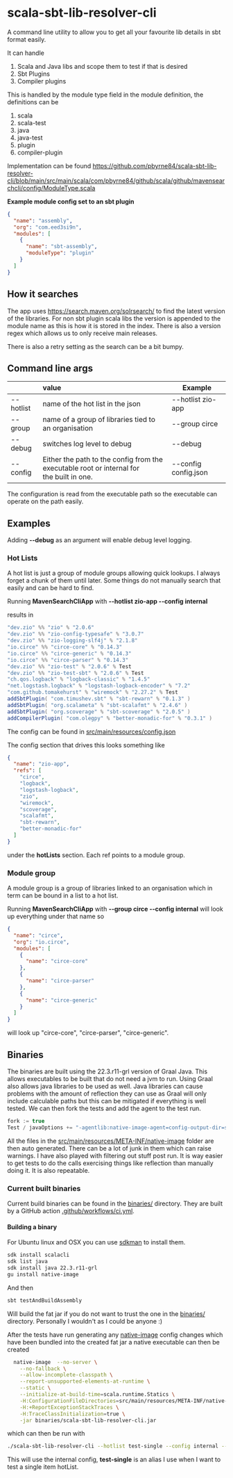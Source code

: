 # scala-sbt-lib-resolver-cli

A command line utility to allow you to get all your favourite lib details in sbt
format easily.

It can handle

1. Scala and Java libs and scope them to test if that is desired
2. Sbt Plugins
3. Compiler plugins

This is handled by the module type field in the module definition, the definitions can be

1. scala
2. scala-test
3. java
4. java-test
5. plugin
6. compiler-plugin

Implementation can be found
<https://github.com/pbyrne84/scala-sbt-lib-resolver-cli/blob/main/src/main/scala/com/pbyrne84/github/scala/github/mavensearchcli/config/ModuleType.scala>

**Example module config set to an sbt plugin**

```json
{
  "name": "assembly",
  "org": "com.eed3si9n",
  "modules": [
    {
      "name": "sbt-assembly",
      "moduleType": "plugin"
    }
  ]
}
```

## How it searches

The app uses https://search.maven.org/solrsearch/ to find the latest version of the
libraries. For non sbt plugin scala libs the version is appended to the module name as this
is how it is stored in the index. There is also a version regex which allows us to only
receive main releases.

There is also a retry setting as the search can be a bit bumpy.

## Command line args

|           | value                                                                                         | Example              |
|-----------|:----------------------------------------------------------------------------------------------|----------------------|
| --hotlist | name of the hot list in the json                                                              | --hotlist zio-app    |
| --group   | name of a group of libraries tied to an organisation                                          | --group circe        |
| --debug   | switches log level to debug                                                                   | --debug              |
| --config  | Either the path to the config from the executable root or internal for <br/>the built in one. | --config config.json |

The configuration is read from the executable path so the executable can operate on the path easily.

## Examples

Adding **--debug** as an argument will enable debug level logging.

### Hot Lists

A hot list is just a group of module groups allowing quick lookups. I always forget a chunk of them until later.
Some things do not manually search that easily and can be hard to find.

Running **MavenSearchCliApp** with **--hotlist zio-app --config internal**

results in

```scala
"dev.zio" %% "zio" % "2.0.6"
"dev.zio" %% "zio-config-typesafe" % "3.0.7"
"dev.zio" %% "zio-logging-slf4j" % "2.1.8"
"io.circe" %% "circe-core" % "0.14.3"
"io.circe" %% "circe-generic" % "0.14.3"
"io.circe" %% "circe-parser" % "0.14.3"
"dev.zio" %% "zio-test" % "2.0.6" % Test
"dev.zio" %% "zio-test-sbt" % "2.0.6" % Test
"ch.qos.logback" % "logback-classic" % "1.4.5"
"net.logstash.logback" % "logstash-logback-encoder" % "7.2"
"com.github.tomakehurst" % "wiremock" % "2.27.2" % Test
addSbtPlugin( "com.timushev.sbt" % "sbt-rewarn" % "0.1.3" )
addSbtPlugin( "org.scalameta" % "sbt-scalafmt" % "2.4.6" )
addSbtPlugin( "org.scoverage" % "sbt-scoverage" % "2.0.5" )
addCompilerPlugin( "com.olegpy" % "better-monadic-for" % "0.3.1" )
```

The config can be found in [src/main/resources/config.json](src/main/resources/config.json)

The config section that drives this looks something like

```json
{
  "name": "zio-app",
  "refs": [
    "circe",
    "logback",
    "logstash-logback",
    "zio",
    "wiremock",
    "scoverage",
    "scalafmt",
    "sbt-rewarn",
    "better-monadic-for"
  ]
}
```

under the **hotLists** section. Each ref points to a module group.

### Module group

A module group is a group of libraries linked to an organisation which in term can be bound in a list to a hot list.

Running **MavenSearchCliApp** with **--group circe --config internal** will look up everything under that name so

```json
{
  "name": "circe",
  "org": "io.circe",
  "modules": [
    {
      "name": "circe-core"
    },
    {
      "name": "circe-parser"
    },
    {
      "name": "circe-generic"
    }
  ]
}
```

will look up "circe-core", "circe-parser", "circe-generic".

## Binaries
The binaries are built using the 22.3.r11-grl version of Graal Java. This allows executables to be built that do not need
a jvm to run. Using Graal also allows java libraries to be used as well. Java libraries can cause problems with the 
amount of reflection they can use as Graal will only include calculable paths but this can be mitigated if everything is 
well tested. We can then fork the tests and add the agent to the test run.

```scala
fork := true
Test / javaOptions += "-agentlib:native-image-agent=config-output-dir=src/main/resources/META-INF/native-image"
```

All the files in the [src/main/resources/META-INF/native-image](src/main/resources/META-INF/native-image) folder are then 
auto generated. There can be a lot of junk in them which can raise warnings. I have also played with filtering out
stuff post run. It is way easier to get tests to do the calls exercising things like reflection than manually doing it.
It is also repeatable.

### Current built binaries

Current build binaries can be found in the [binaries/](binaries/) directory. They are built by a GitHub action 
[.github/workflows/ci.yml](.github/workflows/ci.yml).

#### Building a binary
For Ubuntu linux and OSX you can use [sdkman](https://sdkman.io/) to install them. 

```bash
sdk install scalacli
sdk list java
sdk install java 22.3.r11-grl 
gu install native-image
```

And then 

```bash
sbt testAndBuildAssembly
```

Will build the fat jar if you do not want to trust the one in the [binaries/](binaries/) directory. Personally I wouldn't
as I could be anyone :)

After the tests have run generating any [native-image](src%2Fmain%2Fresources%2FMETA-INF%2Fnative-image) config changes
which have been bundled into the created fat jar a native executable can then be created

```bash
  native-image  --no-server \
    --no-fallback \
    --allow-incomplete-classpath \
    --report-unsupported-elements-at-runtime \
    --static \
    --initialize-at-build-time=scala.runtime.Statics \
    -H:ConfigurationFileDirectories=src/main/resources/META-INF/native-image \
    -H:+ReportExceptionStackTraces \
    -H:TraceClassInitialization=true \
    -jar binaries/scala-sbt-lib-resolver-cli.jar      
```

which can then be run with

```bash
./scala-sbt-lib-resolver-cli --hotlist test-single --config internal --debug
```

This will use the internal config, **test-single** is an alias I use when I want to test a single item 
hotList.
